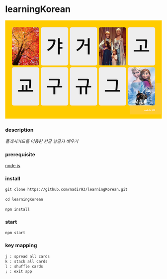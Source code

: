 # learningKorean

![learningKorean](https://raw.githubusercontent.com/nadir93/learningKorean/master/images/learningkorean.png)

### description

*플래시카드를 이용한 한글 낱글자 배우기*

### prerequisite

[node.js](https://nodejs.org/en/)

### install

```
git clone https://github.com/nadir93/learningKorean.git

cd learningKorean

npm install
```
### start
```
npm start
```

### key mapping
```
j : spread all cards
k : stack all cards
l : shuffle cards
; : exit app
```

